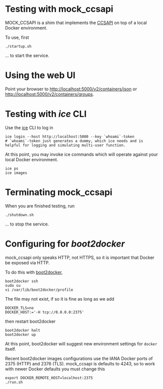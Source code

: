 Testing with mock_ccsapi
=====================================

MOCK_CCSAPI is a shim that implements the [CCSAPI](https://github.rtp.raleigh.ibm.com/project-alchemy/ccsapi) on top of a local Docker environment.

To use, first

    ./startup.sh
   
... to start the service.  

Using the web UI
=====================================

Point your browser to [http://localhost:5000/v2/containers/json](http://localhost:5000/v2/containers/json)
or [http://localhost:5000/v2/containers/groups](http://localhost:5000/v2/containers/groups).

Testing with *ice* CLI
=====================================


Use the [ice](https://github.rtp.raleigh.ibm.com/project-alchemy/ccscli) CLI to log in

    ice login --host http://localhost:5000 --key `whoami`-token
    # `whoami`-token just generates a dummy, which ice needs and is helpful for logging and simulating multi-user function.
   
At this point, you may invoke ice commands which will operate against your local Docker environment.

    ice ps
    ice images

Terminating mock_ccsapi
=====================================
   
When you are finished testing, run

    ./shutdown.sh
   
... to stop the service.  
    
Configuring for *boot2docker*
=====================================

mock_ccsapi only speaks HTTP, not HTTPS, so it is important that Docker be exposed via HTTP.

To do this with [boot2docker](http://boot2docker.io),

    boot2docker ssh
    sudo su
    vi /var/lib/boot2docker/profile

The file may not exist, if so it is fine as long as we add 

    DOCKER_TLS=no
    DOCKER_HOST:='-H tcp://0.0.0.0:2375'

then restart boot2docker

    boot2docker halt
    boot2docker up
    
At this point, boot2docker will suggest new environment settings for `docker` itself.

Recent boot2docker images configurations use the IANA Docker ports of 2375 (HTTP) and 2376 (TLS).
mock_ccsapi is defaults to 4243, so to work with newer Docker defaults you must change this

    export DOCKER_REMOTE_HOST=localhost:2375
    ./run.sh
    
